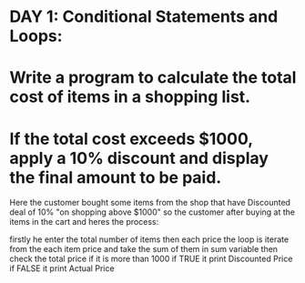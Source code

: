 # DAY 1: Conditional Statements and Loops:


# Write a program to calculate the total cost of items in a shopping list. 
# If the total cost exceeds $1000, apply a 10% discount and display the final amount to be paid.

Here the customer bought some items from the shop that have Discounted deal of 10% "on shopping above $1000"
so the customer after buying at the items in the cart and heres the process:

firstly he enter the total number of items 
then each price
the loop is iterate from the each item price and take the sum of them in sum variable 
then check the total price if it is more than 1000 
    if TRUE it print Discounted Price 
    if FALSE it print Actual Price 